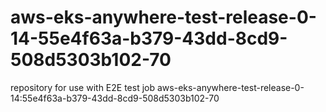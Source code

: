# aws-eks-anywhere-test-release-0-14-55e4f63a-b379-43dd-8cd9-508d5303b102-70
repository for use with E2E test job aws-eks-anywhere-test-release-0-14:55e4f63a-b379-43dd-8cd9-508d5303b102-70
